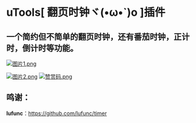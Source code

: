 # uTools[ 翻页时钟ヾ(•ω•`)o ]插件

## 一个简约但不简单的翻页时钟，还有番茄时钟，正计时，倒计时等功能。

[![图片1.png](https://s1.ax1x.com/2023/02/01/pSDMKnf.png)](https://imgse.com/i/pSDMKnf)

[![图片2.png](https://s1.ax1x.com/2023/02/01/pSDMQHS.png)](https://imgse.com/i/pSDMQHS)
[![赞赏码.png](https://pic.imgdb.cn/item/63db9dabac6ef86016d4b71c.png)](https://pic.imgdb.cn/item/63db9dabac6ef86016d4b71c.png)



## 鸣谢：
**lufunc**：https://github.com/lufunc/timer
